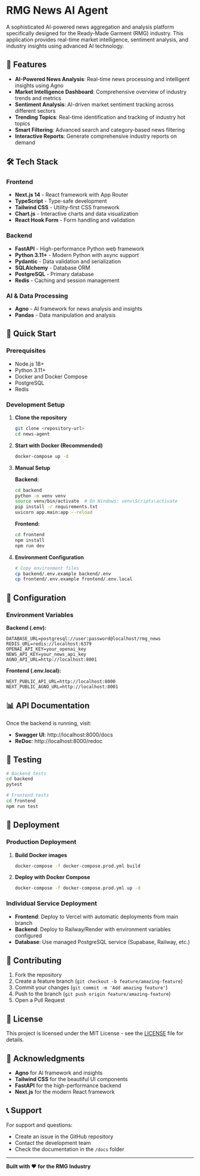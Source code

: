 # RMG News AI Agent

A sophisticated AI-powered news aggregation and analysis platform specifically designed for the Ready-Made Garment (RMG) industry. This application provides real-time market intelligence, sentiment analysis, and industry insights using advanced AI technology.

## 🚀 Features

- **AI-Powered News Analysis**: Real-time news processing and intelligent insights using Agno
- **Market Intelligence Dashboard**: Comprehensive overview of industry trends and metrics
- **Sentiment Analysis**: AI-driven market sentiment tracking across different sectors
- **Trending Topics**: Real-time identification and tracking of industry hot topics
- **Smart Filtering**: Advanced search and category-based news filtering
- **Interactive Reports**: Generate comprehensive industry reports on demand

## 🛠️ Tech Stack

### Frontend
- **Next.js 14** - React framework with App Router
- **TypeScript** - Type-safe development
- **Tailwind CSS** - Utility-first CSS framework
- **Chart.js** - Interactive charts and data visualization
- **React Hook Form** - Form handling and validation

### Backend
- **FastAPI** - High-performance Python web framework
- **Python 3.11+** - Modern Python with async support
- **Pydantic** - Data validation and serialization
- **SQLAlchemy** - Database ORM
- **PostgreSQL** - Primary database
- **Redis** - Caching and session management

### AI & Data Processing
- **Agno** - AI framework for news analysis and insights
- **Pandas** - Data manipulation and analysis



## 🚀 Quick Start

### Prerequisites
- Node.js 18+ 
- Python 3.11+
- Docker and Docker Compose
- PostgreSQL
- Redis

### Development Setup

1. **Clone the repository**
   ```bash
   git clone <repository-url>
   cd news-agent
   ```

2. **Start with Docker (Recommended)**
   ```bash
   docker-compose up -d
   ```

3. **Manual Setup**

   **Backend:**
   ```bash
   cd backend
   python -m venv venv
   source venv/bin/activate  # On Windows: venv\Scripts\activate
   pip install -r requirements.txt
   uvicorn app.main:app --reload
   ```

   **Frontend:**
   ```bash
   cd frontend
   npm install
   npm run dev
   ```

4. **Environment Configuration**
   ```bash
   # Copy environment files
   cp backend/.env.example backend/.env
   cp frontend/.env.example frontend/.env.local
   ```

## 🔧 Configuration

### Environment Variables

**Backend (.env):**
```env
DATABASE_URL=postgresql://user:password@localhost/rmg_news
REDIS_URL=redis://localhost:6379
OPENAI_API_KEY=your_openai_key
NEWS_API_KEY=your_news_api_key
AGNO_API_URL=http://localhost:8001
```

**Frontend (.env.local):**
```env
NEXT_PUBLIC_API_URL=http://localhost:8000
NEXT_PUBLIC_AGNO_URL=http://localhost:8001
```

## 📊 API Documentation

Once the backend is running, visit:
- **Swagger UI**: http://localhost:8000/docs
- **ReDoc**: http://localhost:8000/redoc

## 🧪 Testing

```bash
# Backend tests
cd backend
pytest

# Frontend tests
cd frontend
npm run test
```

## 🚀 Deployment

### Production Deployment

1. **Build Docker images**
   ```bash
   docker-compose -f docker-compose.prod.yml build
   ```

2. **Deploy with Docker Compose**
   ```bash
   docker-compose -f docker-compose.prod.yml up -d
   ```

### Individual Service Deployment

- **Frontend**: Deploy to Vercel with automatic deployments from main branch
- **Backend**: Deploy to Railway/Render with environment variables configured
- **Database**: Use managed PostgreSQL service (Supabase, Railway, etc.)

## 🤝 Contributing

1. Fork the repository
2. Create a feature branch (`git checkout -b feature/amazing-feature`)
3. Commit your changes (`git commit -m 'Add amazing feature'`)
4. Push to the branch (`git push origin feature/amazing-feature`)
5. Open a Pull Request

## 📝 License

This project is licensed under the MIT License - see the [LICENSE](LICENSE) file for details.

## 🙏 Acknowledgments

- **Agno** for AI framework and insights
- **Tailwind CSS** for the beautiful UI components
- **FastAPI** for the high-performance backend
- **Next.js** for the modern React framework

## 📞 Support

For support and questions:
- Create an issue in the GitHub repository
- Contact the development team
- Check the documentation in the `/docs` folder

---

**Built with ❤️ for the RMG Industry**
